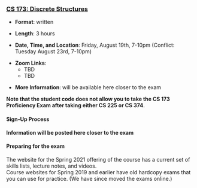 <!---
Feel free to change this link if there is something more appropriate.
Do not change the anchor name.
-->

### <a name="CS173" class="anchor"></a>[CS 173: Discrete Structures](https://wiki.illinois.edu/wiki/display/cs173/Home)

* **Format**: written
<!--- -->
* **Length**: 3 hours
<!--- -->
* **Date, Time, and Location**:  Friday, August 19th, 7-10pm (Conflict:  Tuesday August 23rd, 7-10pm)
<!--- -->
* **Zoom Links**: 
   * TBD
   * TBD

<!--- -->
* **More Information**: will be available here closer to the exam

**Note that the student code does not allow you to take the CS 173 Proficiency Exam after taking either CS 225 or CS 374**.

#### Sign-Up Process

**Information will be posted here closer to the exam**

#### Preparing for the exam

The website for the Spring 2021 offering of the course has a current set of skills lists, lecture notes, and videos.     
Course websites for Spring 2019 and earlier have old hardcopy exams that you can use for practice.   (We have since moved the exams online.)
